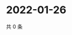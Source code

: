 # 2022-01-26

共 0 条

<!-- BEGIN WEIBO -->
<!-- 最后更新时间 Wed Jan 26 2022 22:08:35 GMT+0800 (China Standard Time) -->

<!-- END WEIBO -->
